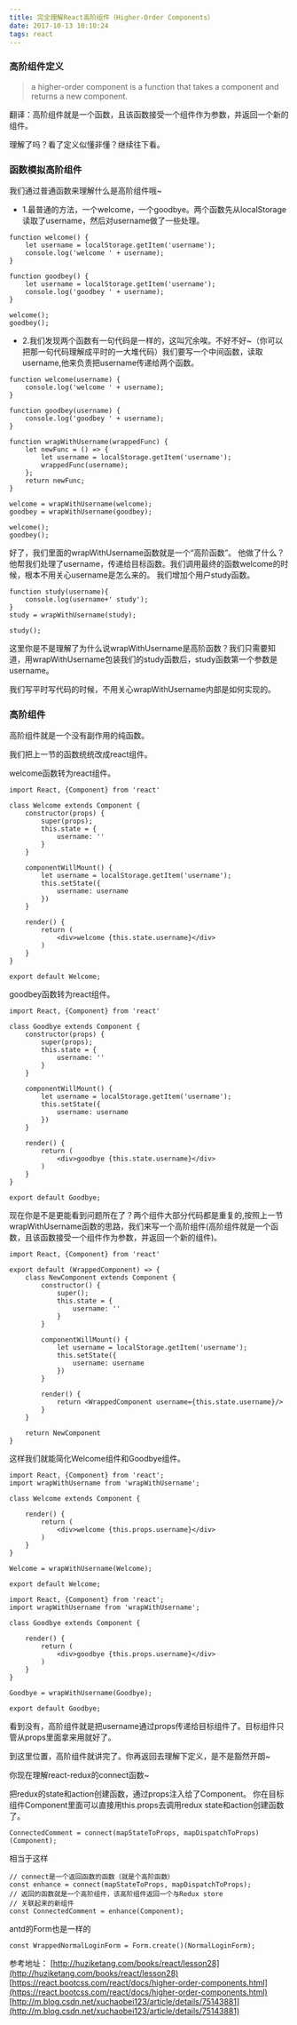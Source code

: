 ```yaml
---
title: 完全理解React高阶组件（Higher-Order Components）
date: 2017-10-13 10:10:24
tags: react
---
```


### 高阶组件定义

> a higher-order component is a function that takes a component and returns a new component.

翻译：高阶组件就是一个函数，且该函数接受一个组件作为参数，并返回一个新的组件。

理解了吗？看了定义似懂非懂？继续往下看。

### 函数模拟高阶组件

我们通过普通函数来理解什么是高阶组件哦~
- 1.最普通的方法，一个welcome，一个goodbye。两个函数先从localStorage读取了username，然后对username做了一些处理。

```
function welcome() {
    let username = localStorage.getItem('username');
    console.log('welcome ' + username);
}

function goodbey() {
    let username = localStorage.getItem('username');
    console.log('goodbey ' + username);
}

welcome();
goodbey();
```
- 2.我们发现两个函数有一句代码是一样的，这叫冗余唉。不好不好~（你可以把那一句代码理解成平时的一大堆代码）我们要写一个中间函数，读取username,他来负责把username传递给两个函数。

```
function welcome(username) {
    console.log('welcome ' + username);
}

function goodbey(username) {
    console.log('goodbey ' + username);
}

function wrapWithUsername(wrappedFunc) {
    let newFunc = () => {
        let username = localStorage.getItem('username');
        wrappedFunc(username);
    };
    return newFunc;
}

welcome = wrapWithUsername(welcome);
goodbey = wrapWithUsername(goodbey);

welcome();
goodbey();
```

好了，我们里面的wrapWithUsername函数就是一个“高阶函数”。
他做了什么？他帮我们处理了username，传递给目标函数。我们调用最终的函数welcome的时候，根本不用关心username是怎么来的。
我们增加个用户study函数。
```
function study(username){
    console.log(username+' study');
}
study = wrapWithUsername(study);

study();
```

这里你是不是理解了为什么说wrapWithUsername是高阶函数？我们只需要知道，用wrapWithUsername包装我们的study函数后，study函数第一个参数是username。

我们写平时写代码的时候，不用关心wrapWithUsername内部是如何实现的。

### 高阶组件

高阶组件就是一个没有副作用的纯函数。

我们把上一节的函数统统改成react组件。

welcome函数转为react组件。

```
import React, {Component} from 'react'

class Welcome extends Component {
    constructor(props) {
        super(props);
        this.state = {
            username: ''
        }
    }

    componentWillMount() {
        let username = localStorage.getItem('username');
        this.setState({
            username: username
        })
    }

    render() {
        return (
            <div>welcome {this.state.username}</div>
        )
    }
}

export default Welcome;
```

goodbey函数转为react组件。

```
import React, {Component} from 'react'

class Goodbye extends Component {
    constructor(props) {
        super(props);
        this.state = {
            username: ''
        }
    }

    componentWillMount() {
        let username = localStorage.getItem('username');
        this.setState({
            username: username
        })
    }

    render() {
        return (
            <div>goodbye {this.state.username}</div>
        )
    }
}

export default Goodbye;
```

现在你是不是更能看到问题所在了？两个组件大部分代码都是重复的,按照上一节wrapWithUsername函数的思路，我们来写一个高阶组件(高阶组件就是一个函数，且该函数接受一个组件作为参数，并返回一个新的组件)。

```
import React, {Component} from 'react'

export default (WrappedComponent) => {
    class NewComponent extends Component {
        constructor() {
            super();
            this.state = {
                username: ''
            }
        }

        componentWillMount() {
            let username = localStorage.getItem('username');
            this.setState({
                username: username
            })
        }

        render() {
            return <WrappedComponent username={this.state.username}/>
        }
    }

    return NewComponent
}
```

这样我们就能简化Welcome组件和Goodbye组件。

```
import React, {Component} from 'react';
import wrapWithUsername from 'wrapWithUsername';

class Welcome extends Component {

    render() {
        return (
            <div>welcome {this.props.username}</div>
        )
    }
}

Welcome = wrapWithUsername(Welcome);

export default Welcome;
```

```
import React, {Component} from 'react';
import wrapWithUsername from 'wrapWithUsername';

class Goodbye extends Component {

    render() {
        return (
            <div>goodbye {this.props.username}</div>
        )
    }
}

Goodbye = wrapWithUsername(Goodbye);

export default Goodbye;
```

看到没有，高阶组件就是把username通过props传递给目标组件了。目标组件只管从props里面拿来用就好了。

到这里位置，高阶组件就讲完了。你再返回去理解下定义，是不是豁然开朗~

你现在理解react-redux的connect函数~

把redux的state和action创建函数，通过props注入给了Component。
你在目标组件Component里面可以直接用this.props去调用redux state和action创建函数了。

```
ConnectedComment = connect(mapStateToProps, mapDispatchToProps)(Component);
```

相当于这样

```
// connect是一个返回函数的函数（就是个高阶函数）
const enhance = connect(mapStateToProps, mapDispatchToProps);
// 返回的函数就是一个高阶组件，该高阶组件返回一个与Redux store
// 关联起来的新组件
const ConnectedComment = enhance(Component);
```

antd的Form也是一样的

```
const WrappedNormalLoginForm = Form.create()(NormalLoginForm);
```

参考地址：
	[http://huziketang.com/books/react/lesson28](http://huziketang.com/books/react/lesson28)
	[https://react.bootcss.com/react/docs/higher-order-components.html](https://react.bootcss.com/react/docs/higher-order-components.html)
	[http://m.blog.csdn.net/xuchaobei123/article/details/75143881](http://m.blog.csdn.net/xuchaobei123/article/details/75143881)